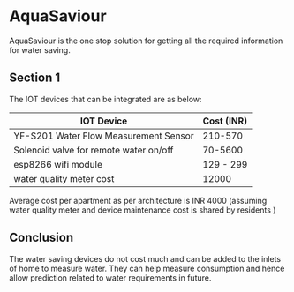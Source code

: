 # AquaSaviour


AquaSaviour is the one stop solution for getting all the required information for water saving.


## Section 1
The IOT devices that can be integrated are as below:
  
IOT Device    | Cost (INR)
------------- | -------------
YF-S201 Water Flow Measurement Sensor  | 210-570
Solenoid valve for remote water on/off   | 70-5600
esp8266 wifi module  | 129 - 299
water quality meter cost | 12000

Average cost per apartment as per architecture is INR 4000 (assuming water quality meter and device maintenance cost is shared by residents )




## Conclusion
The water saving devices do not cost much and can be added to the inlets of home to measure water. They can help measure consumption and hence allow prediction related to water requirements in future.

